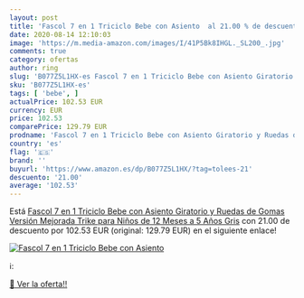 ```yaml
---
layout: post
title: 'Fascol 7 en 1 Triciclo Bebe con Asiento  al 21.00 % de descuento'
date: 2020-08-14 12:10:03
image: 'https://m.media-amazon.com/images/I/41P5Bk8IHGL._SL200_.jpg'
comments: true
category: ofertas
author: ring
slug: 'B077Z5L1HX-es Fascol 7 en 1 Triciclo Bebe con Asiento Giratorio y Ruedas...'
sku: 'B077Z5L1HX-es'
tags: [ 'bebe', ]
actualPrice: 102.53 EUR
currency: EUR
price: 102.53
comparePrice: 129.79 EUR
prodname: 'Fascol 7 en 1 Triciclo Bebe con Asiento Giratorio y Ruedas de Gomas  Versión Mejorada Trike para Niños de 12 Meses a 5 Años   Gris'
country: 'es'
flag: '🇪🇸'
brand: ''
buyurl: 'https://www.amazon.es/dp/B077Z5L1HX/?tag=tolees-21'
descuento: '21.00'
average: '102.53'
---
```


Está [Fascol 7 en 1 Triciclo Bebe con Asiento Giratorio y Ruedas de Gomas  Versión Mejorada Trike para Niños de 12 Meses a 5 Años   Gris](https://www.amazon.es/dp/B077Z5L1HX/?tag=tolees-21) con 21.00 de descuento por 102.53 EUR (original: 129.79 EUR) en el siguiente enlace!

[![Fascol 7 en 1 Triciclo Bebe con Asiento ](https://m.media-amazon.com/images/I/41P5Bk8IHGL._SL200_.jpg)](https://www.amazon.es/dp/B077Z5L1HX/?tag=tolees-21)

ℹ️:


[🛒 Ver la oferta!!](https://www.amazon.es/dp/B077Z5L1HX/?tag=tolees-21)
